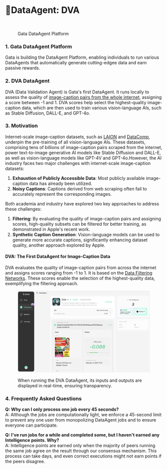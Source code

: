 # 🤖DataAgent: DVA

<figure><img src="https://files.gitbook.com/v0/b/gitbook-x-prod.appspot.com/o/spaces%2FIpgICGCeDtlQSOATHGKE%2Fuploads%2FE5jySQvXOA9ACgSVTDAu%2F%E6%88%AA%E5%B1%8F2025-01-20%20%E4%B8%8B%E5%8D%884.25.05.png?alt=media&#x26;token=f13beec4-75a1-4dca-b649-8c87af74802f" alt="" width="563"><figcaption><p>Gata DataAgent Platform</p></figcaption></figure>

### 1. Gata DataAgent Platform <a href="#id-1.-gata-dataagent-platform" id="id-1.-gata-dataagent-platform"></a>

Gata is building the DataAgent Platform, enabling individuals to run various DataAgents that automatically generate cutting-edgee data and earn passive rewards.

### 2. DVA DataAgent <a href="#id-2.-dva-dataagent" id="id-2.-dva-dataagent"></a>

DVA (Data Validation Agent) is Gata's first DataAgent. It runs locally to assess the quality of [image-caption pairs from the whole internet](https://github.com/mlfoundations/datacomp), assigning a score between -1 and 1. DVA scores help select the highest-quality image-caption data, which are then used to train various vision-language AIs, such as Stable Diffusion, DALL-E, and GPT-4o.

### 3. Motivation <a href="#id-3.-motivation" id="id-3.-motivation"></a>

Internet-scale image-caption datasets, such as [LAION](https://laion.ai/blog/laion-5b/) and [DataComp](https://arxiv.org/abs/2304.14108), underpin the pre-training of all vision-language AIs. These datasets, comprising tens of billions of image-caption pairs scraped from the internet, power text-to-image generative AI models like Stable Diffusion and DALL-E, as well as vision-language models like GPT-4V and GPT-4o.However, the AI industry faces two major challenges with internet-scale image-caption datasets:

1. **Exhaustion of Publicly Accessible Data**: Most publicly available image-caption data has already been utilized.
2. **Noisy Captions**: Captions derived from web scraping often fail to accurately represent the corresponding images.

Both academia and industry have explored two key approaches to address these challenges:

1. **Filtering**: By evaluating the quality of image-caption pairs and assigning scores, high-quality subsets can be filtered for better training, as demonstrated in Apple's recent work.
2. **Synthetic Caption Generation**: Vision-language models can be used to generate more accurate captions, significantly enhancing dataset quality, another approach explored by Apple.

#### **DVA: The First DataAgent for Image-Caption Data**

DVA evaluates the quality of image-caption pairs from across the internet and assigns scores ranging from -1 to 1. It is based on the [Data Filtering Networks](https://arxiv.org/abs/2309.17425). These scores enable the selection of the highest-quality data, exemplifying the filtering approach.

<figure><img src="../.gitbook/assets/截屏2025-02-03 上午11.57.38.png" alt="" width="563"><figcaption><p>When running the DVA DataAgent, its inputs and outputs are displayed in real-time, ensuring transparency.</p></figcaption></figure>

### 4. Frequently Asked Questions

**Q: Why can I only process one job every 45 seconds?**\
A: Although the jobs are computationally light, we enforce a 45-second limit to prevent any one user from monopolizing DataAgent jobs and to ensure everyone can participate.

**Q: I've run jobs for a while and completed some, but I haven't earned any Intelligence points. Why?**\
A: Intelligence points are earned only when the majority of peers running the same job agree on the result through our consensus mechanism. This process can take days, and even correct executions might not earn points if the peers disagree.
